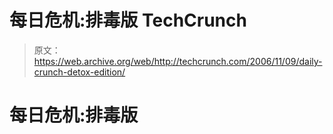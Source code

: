 # 每日危机:排毒版 TechCrunch

> 原文：<https://web.archive.org/web/http://techcrunch.com/2006/11/09/daily-crunch-detox-edition/>

# 每日危机:排毒版